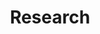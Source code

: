---
title: "Research"
layout: research
username: admin
design:
  spacing: "3rem"
bio:
  button:
    text: Download CV
    url: /uploads/Kalvik_Jakkala.pdf
collections:
  - id: publications
    content:
      title: Featured Publications
      filters:
        section_name: /research/publication
        featured_only: true
    design:
      view: article-grid
      columns: 2

  - id: projects
    content:
      title: Featured Project
      filters:
        section_name: /research/project
        featured_only: false
    design:
      view: article-grid
      fill_image: false
      columns: 1
      
  - id: blog
    content:
      title: Recent Posts
      count: 2
      filters:
        section_name: /research/blog
        featured_only: false
    design:
      view: article-grid
      fill_image: false
      columns: 2

  - id: recent-publications
    content:
      title: Recent Publications
      filters:
        section_name: /research/publication
        exclude_featured: true
    design:
      view: citation
---